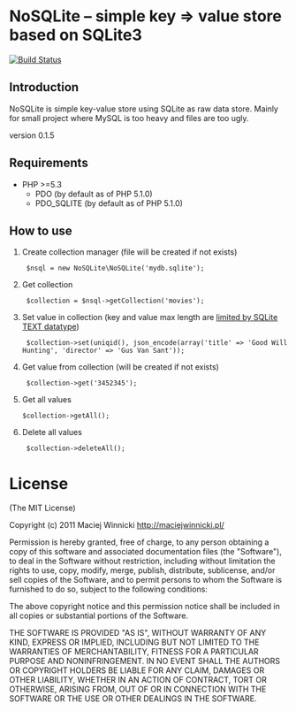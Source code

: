 # NoSQLite – simple key => value store based on SQLite3

[![Build Status](https://secure.travis-ci.org/mthenw/nosqlite-php.png)](https://secure.travis-ci.org/mthenw/nosqlite-php)

## Introduction

NoSQLite is simple key-value store using SQLite as raw data store. Mainly for small project where MySQL is too heavy and files are too ugly.

version 0.1.5

## Requirements

- PHP >=5.3
    - PDO (by default as of PHP 5.1.0)
    - PDO_SQLITE (by default as of PHP 5.1.0)

## How to use

1. Create collection manager (file will be created if not exists)

        $nsql = new NoSQLite\NoSQLite('mydb.sqlite');

2. Get collection

        $collection = $nsql->getCollection('movies');

3. Set value in collection (key and value max length are [limited by SQLite TEXT datatype](http://sqlite.org/limits.html#max_length))

        $collection->set(uniqid(), json_encode(array('title' => 'Good Will Hunting', 'director' => 'Gus Van Sant'));

4. Get value from collection (will be created if not exists)

        $collection->get('3452345');

5.  Get all values

        $collection->getAll();

6. Delete all values

        $collection->deleteAll();

# License

(The MIT License)

Copyright (c) 2011 Maciej Winnicki <http://maciejwinnicki.pl/>

Permission is hereby granted, free of charge, to any person obtaining a copy of this software and associated documentation files (the "Software"), to deal in the Software without restriction, including without limitation the rights to use, copy, modify, merge, publish, distribute, sublicense, and/or sell copies of the Software, and to permit persons to whom the Software is furnished to do so, subject to the following conditions:

The above copyright notice and this permission notice shall be included in all copies or substantial portions of the Software.

THE SOFTWARE IS PROVIDED "AS IS", WITHOUT WARRANTY OF ANY KIND, EXPRESS OR IMPLIED, INCLUDING BUT NOT LIMITED TO THE WARRANTIES OF MERCHANTABILITY, FITNESS FOR A PARTICULAR PURPOSE AND NONINFRINGEMENT. IN NO EVENT SHALL THE AUTHORS OR COPYRIGHT HOLDERS BE LIABLE FOR ANY CLAIM, DAMAGES OR OTHER LIABILITY, WHETHER IN AN ACTION OF CONTRACT, TORT OR OTHERWISE, ARISING FROM, OUT OF OR IN CONNECTION WITH THE SOFTWARE OR THE USE OR OTHER DEALINGS IN THE SOFTWARE.